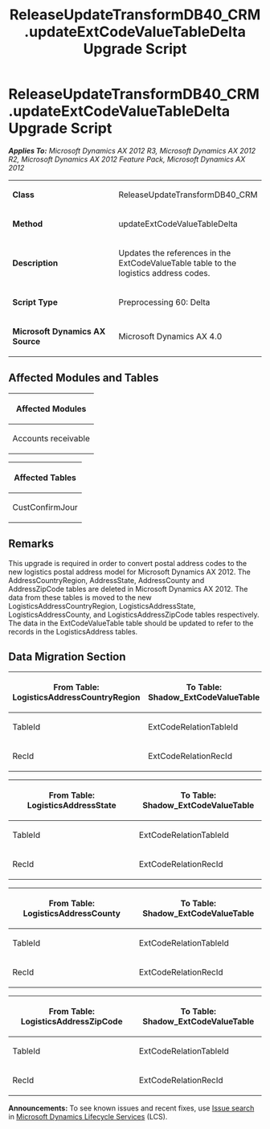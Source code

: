 ﻿---
title: ReleaseUpdateTransformDB40_CRM.updateExtCodeValueTableDelta Upgrade Script
TOCTitle: ReleaseUpdateTransformDB40_CRM.updateExtCodeValueTableDelta Upgrade Script
ms:assetid: 60c39077-cc01-9ec8-c806-257f7799bf53
ms:mtpsurl: https://msdn.microsoft.com/en-us/library/JJ719082(v=AX.60)
ms:contentKeyID: 49708622
ms.date: 05/18/2015
mtps_version: v=AX.60
---

# ReleaseUpdateTransformDB40\_CRM.updateExtCodeValueTableDelta Upgrade Script 


_**Applies To:** Microsoft Dynamics AX 2012 R3, Microsoft Dynamics AX 2012 R2, Microsoft Dynamics AX 2012 Feature Pack, Microsoft Dynamics AX 2012_

<table>
<colgroup>
<col style="width: 50%" />
<col style="width: 50%" />
</colgroup>
<tbody>
<tr class="odd">
<td><p><strong>Class</strong></p></td>
<td><p>ReleaseUpdateTransformDB40_CRM</p></td>
</tr>
<tr class="even">
<td><p><strong>Method</strong></p></td>
<td><p>updateExtCodeValueTableDelta</p></td>
</tr>
<tr class="odd">
<td><p><strong>Description</strong></p></td>
<td><p>Updates the references in the ExtCodeValueTable table to the logistics address codes.</p></td>
</tr>
<tr class="even">
<td><p><strong>Script Type</strong></p></td>
<td><p>Preprocessing 60: Delta</p></td>
</tr>
<tr class="odd">
<td><p><strong>Microsoft Dynamics AX Source</strong></p></td>
<td><p>Microsoft Dynamics AX 4.0</p></td>
</tr>
</tbody>
</table>


## Affected Modules and Tables

<table>
<colgroup>
<col style="width: 100%" />
</colgroup>
<thead>
<tr class="header">
<th><p>Affected Modules</p></th>
</tr>
</thead>
<tbody>
<tr class="odd">
<td><p>Accounts receivable</p></td>
</tr>
</tbody>
</table>


<table>
<colgroup>
<col style="width: 100%" />
</colgroup>
<thead>
<tr class="header">
<th><p>Affected Tables</p></th>
</tr>
</thead>
<tbody>
<tr class="odd">
<td><p>CustConfirmJour</p></td>
</tr>
</tbody>
</table>


## Remarks

This upgrade is required in order to convert postal address codes to the new logistics postal address model for Microsoft Dynamics AX 2012. The AddressCountryRegion, AddressState, AddressCounty and AddressZipCode tables are deleted in Microsoft Dynamics AX 2012. The data from these tables is moved to the new LogisticsAddressCountryRegion, LogisticsAddressState, LogisticsAddressCounty, and LogisticsAddressZipCode tables respectively. The data in the ExtCodeValueTable table should be updated to refer to the records in the LogisticsAddress tables.

## Data Migration Section

<table>
<colgroup>
<col style="width: 50%" />
<col style="width: 50%" />
</colgroup>
<thead>
<tr class="header">
<th><p>From Table: LogisticsAddressCountryRegion</p></th>
<th><p>To Table: Shadow_ExtCodeValueTable</p></th>
</tr>
</thead>
<tbody>
<tr class="odd">
<td><p>TableId</p></td>
<td><p>ExtCodeRelationTableId</p></td>
</tr>
<tr class="even">
<td><p>RecId</p></td>
<td><p>ExtCodeRelationRecId</p></td>
</tr>
</tbody>
</table>


<table>
<colgroup>
<col style="width: 50%" />
<col style="width: 50%" />
</colgroup>
<thead>
<tr class="header">
<th><p>From Table: LogisticsAddressState</p></th>
<th><p>To Table: Shadow_ExtCodeValueTable</p></th>
</tr>
</thead>
<tbody>
<tr class="odd">
<td><p>TableId</p></td>
<td><p>ExtCodeRelationTableId</p></td>
</tr>
<tr class="even">
<td><p>RecId</p></td>
<td><p>ExtCodeRelationRecId</p></td>
</tr>
</tbody>
</table>


<table>
<colgroup>
<col style="width: 50%" />
<col style="width: 50%" />
</colgroup>
<thead>
<tr class="header">
<th><p>From Table: LogisticsAddressCounty</p></th>
<th><p>To Table: Shadow_ExtCodeValueTable</p></th>
</tr>
</thead>
<tbody>
<tr class="odd">
<td><p>TableId</p></td>
<td><p>ExtCodeRelationTableId</p></td>
</tr>
<tr class="even">
<td><p>RecId</p></td>
<td><p>ExtCodeRelationRecId</p></td>
</tr>
</tbody>
</table>


<table>
<colgroup>
<col style="width: 50%" />
<col style="width: 50%" />
</colgroup>
<thead>
<tr class="header">
<th><p>From Table: LogisticsAddressZipCode</p></th>
<th><p>To Table: Shadow_ExtCodeValueTable</p></th>
</tr>
</thead>
<tbody>
<tr class="odd">
<td><p>TableId</p></td>
<td><p>ExtCodeRelationTableId</p></td>
</tr>
<tr class="even">
<td><p>RecId</p></td>
<td><p>ExtCodeRelationRecId</p></td>
</tr>
</tbody>
</table>

  
**Announcements:** To see known issues and recent fixes, use [Issue search](http://go.microsoft.com/fwlink/?linkid=389258) in [Microsoft Dynamics Lifecycle Services](http://go.microsoft.com/fwlink/?linkid=306505) (LCS).

